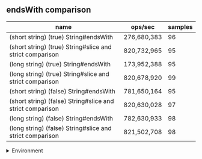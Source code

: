 ## endsWith comparison

|name|ops/sec|samples|
|-|-|-|
|(short string) (true) String#endsWith|276,680,383|96|
|(short string) (true) String#slice and strict comparison|820,732,965|95|
|(long string) (true) String#endsWith|173,952,388|95|
|(long string) (true) String#slice and strict comparison|820,678,920|99|
|(short string) (false) String#endsWith|781,650,164|95|
|(short string) (false) String#slice and strict comparison|820,630,028|97|
|(long string) (false) String#endsWith|782,630,933|98|
|(long string) (false) String#slice and strict comparison|821,502,708|98|


<details>
<summary>Environment</summary>

* __Machine:__ linux x64 | 4 vCPUs | 15.6GB Mem
* __Run:__ Tue Apr 23 2024 17:16:01 GMT+0000 (Coordinated Universal Time)
</details>

<!--
{"environment":{"platform":"linux","arch":"x64","cpus":4,"totalMemory":15.606494903564453},"benchmarks":[{"name":"(short string) (true) String#endsWith","opsSec":276680383.13437885,"samples":6},{"name":"(short string) (true) String#slice and strict comparison","opsSec":820732964.5839249,"samples":7},{"name":"(long string) (true) String#endsWith","opsSec":173952387.86483228,"samples":7},{"name":"(long string) (true) String#slice and strict comparison","opsSec":820678919.6384835,"samples":9},{"name":"(short string) (false) String#endsWith","opsSec":781650163.8196328,"samples":6},{"name":"(short string) (false) String#slice and strict comparison","opsSec":820630028.092711,"samples":7},{"name":"(long string) (false) String#endsWith","opsSec":782630932.692842,"samples":7},{"name":"(long string) (false) String#slice and strict comparison","opsSec":821502708.1675134,"samples":8}]}-->
